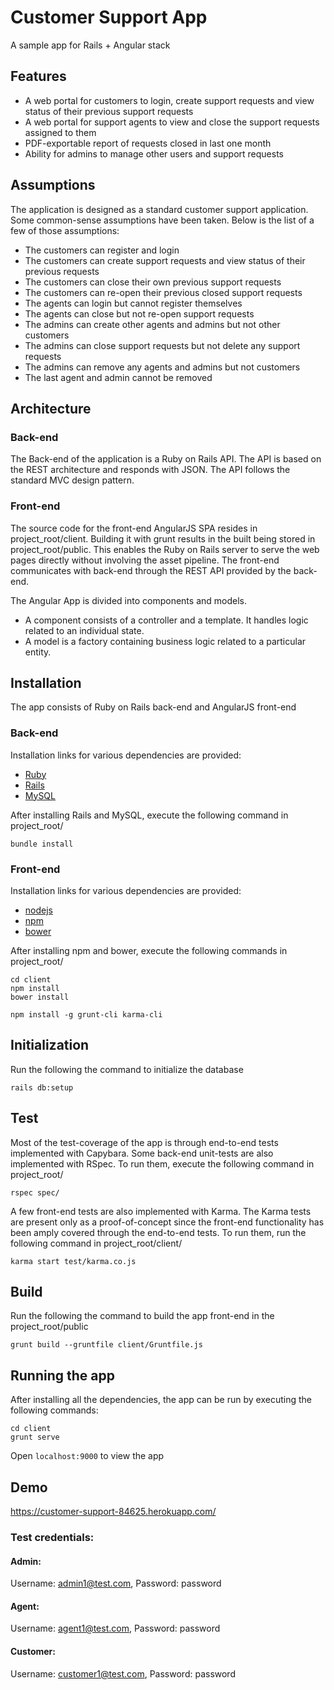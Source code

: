 # Customer Support App
A sample app for Rails + Angular stack

## Features

* A web portal for customers to login, create support requests and view status of their previous support requests
* A web portal for support agents to view and close the support requests assigned to them
* PDF-exportable report of requests closed in last one month
* Ability for admins to manage other users and support requests

## Assumptions
The application is designed as a standard customer support application.
Some common-sense assumptions have been taken. Below is the list of a few of those assumptions:
* The customers can register and login
* The customers can create support requests and view status of their previous requests
* The customers can close their own previous support requests
* The customers can re-open their previous closed support requests
* The agents can login but cannot register themselves
* The agents can close but not re-open support requests
* The admins can create other agents and admins but not other customers
* The admins can close support requests but not delete any support requests
* The admins can remove any agents and admins but not customers
* The last agent and admin cannot be removed

## Architecture

### Back-end
The Back-end of the application is a Ruby on Rails API. The API is based on the REST architecture and responds with JSON. The API follows the standard MVC design pattern.

### Front-end
The source code for the front-end AngularJS SPA resides in project_root/client. Building it with grunt results in the built being stored in project_root/public. This enables the Ruby on Rails server to serve the web pages directly without involving the asset pipeline. The front-end communicates with back-end through the REST API provided by the back-end.

The Angular App is divided into components and models.
* A component consists of a controller and a template. It handles logic related to an individual state.
* A model is a factory containing business logic related to a particular entity.

## Installation
The app consists of Ruby on Rails back-end and AngularJS front-end

### Back-end
Installation links for various dependencies are provided:
* [Ruby](https://www.ruby-lang.org/en/documentation/installation/)
* [Rails](http://guides.railsgirls.com/install#setup-for-linux)
* [MySQL](https://www.tutorialspoint.com/mysql/mysql-installation.htm)

After installing Rails and MySQL, execute the following command in project_root/
```
bundle install
```

### Front-end
Installation links for various dependencies are provided:
* [nodejs](https://nodejs.org/en/download/package-manager/)
* [npm](http://blog.npmjs.org/post/85484771375/how-to-install-npm)
* [bower](https://bower.io/#install-bower)

After installing npm and bower, execute the following commands in project_root/
```
cd client
npm install
bower install

npm install -g grunt-cli karma-cli
```

## Initialization
Run the following the command to initialize the database
```
rails db:setup
```

## Test
Most of the test-coverage of the app is through end-to-end tests implemented
with Capybara. Some back-end unit-tests are also implemented with RSpec. To run
them, execute the following command in project_root/
```
rspec spec/
```
A few front-end tests are also implemented with Karma. The Karma tests are present only
as a proof-of-concept since the front-end functionality has been amply covered
through the end-to-end tests. To run them, run the following command in project_root/client/
```
karma start test/karma.co.js
```

## Build
Run the following the command to build the app front-end in the project_root/public
```
grunt build --gruntfile client/Gruntfile.js
```

## Running the app

After installing all the dependencies, the app can be run by executing the following commands:
```
cd client
grunt serve
```
Open `localhost:9000` to view the app

## Demo

https://customer-support-84625.herokuapp.com/

### Test credentials:
#### Admin:
Username: admin1@test.com,
Password: password

#### Agent:
Username: agent1@test.com,
Password: password

#### Customer:
Username: customer1@test.com,
Password: password
